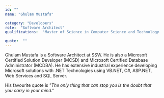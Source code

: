 ```yaml
---
id: ""
name: "Ghulam Mustafa"

category: "Developers"
role:  "Software Architect"
qualifications:  "Master of Science in Computer Science and Technology "

quote:  ""
---
```


Ghulam Mustafa is a Software Architect at SSW. He is also a Microsoft Certified Solution Developer (MCSD) and Microsoft Certified Database Administrator (MCDBA). He has extensive industrial experience developing Microsoft solutions with .NET Technologies using VB.NET, C#, ASP.NET, Web Services and SQL Server.

His favourite quote is *"The only thing that can stop you is the doubt that you carry in your mind."*